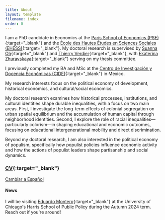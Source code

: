 ```yaml
---
title: About
layout: template
filename: index
order: 0
---  
```


I am a PhD candidate in Economics at the [Paris School of Economics (PSE)](https://www.parisschoolofeconomics.eu/en/){:target="_blank"} and the [École des Hautes Études en Sciences Sociales (EHESS)](https://www.ehess.fr/fr){:target="_blank"}. My doctoral research is supervised by [Suanna Oh](https://www.suannaoh.com/){:target="_blank"} and [Thierry Verdier](https://www.parisschoolofeconomics.eu/fr/verdier-thierry/){:target="_blank"}, with [Ekaterina Zhuravskaya](http://www.parisschoolofeconomics.com/zhuravskaya-ekaterina/){:target="_blank"} serving on my thesis committee.

I previously completed my BA and MSc at the [Centro de Investigación y Docencia Económicas (CIDE)](https://www.cide.edu/de/){:target="_blank"} in Mexico.

My research interests focus on the political economy of development, historical economics, and cultural/social economics.

My doctoral research examines how historical processes, institutions, and cultural identities shape durable inequalities, with a focus on two main areas. First, I investigate the long-term effects of colonial segregation on urban spatial equilibrium and the accumulation of human capital through neighborhood identities. Second, I explore the role of racial inequalities—particularly colorism—in shaping educational and economic outcomes, focusing on educational intergenerational mobility and direct discrimination.

Beyond my doctoral research, I am also interested in the political economy of populism, specifically how populist policies influence economic activity and how the actions of populist leaders shape partisanship and social dynamics.

### [CV](https://github.com/woomora/Woo-Mora-CV-pdf/blob/main/Woo-Mora%20CV.pdf){:target="_blank"}

[Cambiar a Español](/es/)

#### News

I will be visiting [Eduardo Montero](https://www.eduardo-montero.com/home){:target="_blank"} at the University of Chicago's Harris School of Public Policy during the Autumn 2024 term. Reach out if you're around!
